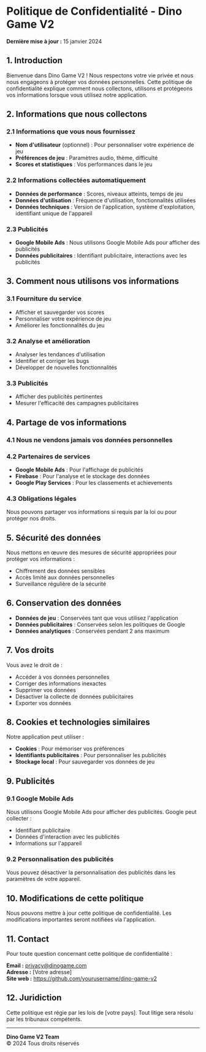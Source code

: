 # Politique de Confidentialité - Dino Game V2

**Dernière mise à jour :** 15 janvier 2024

## 1. Introduction

Bienvenue dans Dino Game V2 ! Nous respectons votre vie privée et nous nous engageons à protéger vos données personnelles. Cette politique de confidentialité explique comment nous collectons, utilisons et protégeons vos informations lorsque vous utilisez notre application.

## 2. Informations que nous collectons

### 2.1 Informations que vous nous fournissez
- **Nom d'utilisateur** (optionnel) : Pour personnaliser votre expérience de jeu
- **Préférences de jeu** : Paramètres audio, thème, difficulté
- **Scores et statistiques** : Vos performances dans le jeu

### 2.2 Informations collectées automatiquement
- **Données de performance** : Scores, niveaux atteints, temps de jeu
- **Données d'utilisation** : Fréquence d'utilisation, fonctionnalités utilisées
- **Données techniques** : Version de l'application, système d'exploitation, identifiant unique de l'appareil

### 2.3 Publicités
- **Google Mobile Ads** : Nous utilisons Google Mobile Ads pour afficher des publicités
- **Données publicitaires** : Identifiant publicitaire, interactions avec les publicités

## 3. Comment nous utilisons vos informations

### 3.1 Fourniture du service
- Afficher et sauvegarder vos scores
- Personnaliser votre expérience de jeu
- Améliorer les fonctionnalités du jeu

### 3.2 Analyse et amélioration
- Analyser les tendances d'utilisation
- Identifier et corriger les bugs
- Développer de nouvelles fonctionnalités

### 3.3 Publicités
- Afficher des publicités pertinentes
- Mesurer l'efficacité des campagnes publicitaires

## 4. Partage de vos informations

### 4.1 Nous ne vendons jamais vos données personnelles

### 4.2 Partenaires de services
- **Google Mobile Ads** : Pour l'affichage de publicités
- **Firebase** : Pour l'analyse et le stockage des données
- **Google Play Services** : Pour les classements et achievements

### 4.3 Obligations légales
Nous pouvons partager vos informations si requis par la loi ou pour protéger nos droits.

## 5. Sécurité des données

Nous mettons en œuvre des mesures de sécurité appropriées pour protéger vos informations :
- Chiffrement des données sensibles
- Accès limité aux données personnelles
- Surveillance régulière de la sécurité

## 6. Conservation des données

- **Données de jeu** : Conservées tant que vous utilisez l'application
- **Données publicitaires** : Conservées selon les politiques de Google
- **Données analytiques** : Conservées pendant 2 ans maximum

## 7. Vos droits

Vous avez le droit de :
- Accéder à vos données personnelles
- Corriger des informations inexactes
- Supprimer vos données
- Désactiver la collecte de données publicitaires
- Exporter vos données

## 8. Cookies et technologies similaires

Notre application peut utiliser :
- **Cookies** : Pour mémoriser vos préférences
- **Identifiants publicitaires** : Pour personnaliser les publicités
- **Stockage local** : Pour sauvegarder vos données de jeu

## 9. Publicités

### 9.1 Google Mobile Ads
Nous utilisons Google Mobile Ads pour afficher des publicités. Google peut collecter :
- Identifiant publicitaire
- Données d'interaction avec les publicités
- Informations sur l'appareil

### 9.2 Personnalisation des publicités
Vous pouvez désactiver la personnalisation des publicités dans les paramètres de votre appareil.

## 10. Modifications de cette politique

Nous pouvons mettre à jour cette politique de confidentialité. Les modifications importantes seront notifiées via l'application.

## 11. Contact

Pour toute question concernant cette politique de confidentialité :

**Email :** privacy@dinogame.com  
**Adresse :** [Votre adresse]  
**Site web :** https://github.com/yourusername/dino-game-v2

## 12. Juridiction

Cette politique est régie par les lois de [votre pays]. Tout litige sera résolu par les tribunaux compétents.

---

**Dino Game V2 Team**  
© 2024 Tous droits réservés 